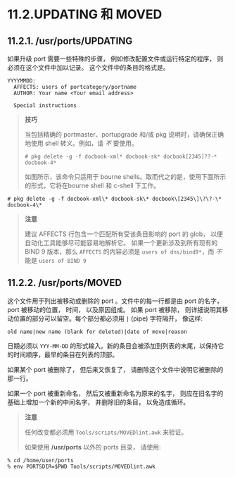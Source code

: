 # 11.2.UPDATING 和 MOVED

## 11.2.1. /usr/ports/UPDATING

如果升级 port 需要一些特殊的步骤， 例如修改配置文件或运行特定的程序， 则必须在这个文件中加以记录。
这个文件中的条目的格式是。

```shell
YYYYMMDD:
  AFFECTS: users of portcategory/portname
  AUTHOR: Your name <Your email address>

  Special instructions
```

>**技巧**
>
> 当包括精确的 portmaster、portupgrade 和/或 pkg 说明时，请确保正确地使用 shell 转义。例如，请 *不* 要使用。
>
>```shell
> # pkg delete -g -f docbook-xml* docbook-sk* docbook[2345]??-* docbook-4*
>```
>
> 如图所示，该命令只适用于 bourne shells。取而代之的是，使用下面所示的形式，它将在bourne shell 和 c-shell 下工作。

```shell
# pkg delete -g -f docbook-xml\* docbook-sk\* docbook\[2345\]\?\?-\* docbook-4\*
```

>**注意**
>
> 建议 AFFECTS 行包含一个匹配所有受该条目影响的 port 的 glob， 以便自动化工具能够尽可能容易地解析它。
如果一个更新涉及到所有现有的 BIND 9 版本，那么 `AFFECTS` 的内容必须是 `users of dns/bind9*`，而 *不* 能是 `users of BIND 9`

## 11.2.2. /usr/ports/MOVED

这个文件用于列出被移动或删除的 port 。文件中的每一行都是由 port 的名字， port 被移动的位置， 时间， 以及原因组成。
如果 port 被移除， 则详细说明其移动位置的部分可以留空。每个部分都必须用 `|` (pipe) 字符隔开， 像这样:

```shell
old name|new name (blank for deleted)|date of move|reason
```

日期必须以 `YYY-MM-DD` 的形式输入。新的条目会被添加到列表的末尾，以保持它的时间顺序，最早的条目在列表的顶部。

如果某个 port 被删除了， 但后来又恢复了， 请删除这个文件中说明它被删除的那一行。

如果一个 port 被重新命名， 然后又被重新命名为原来的名字， 则应在旧名字的基础上增加一个新的中间名字， 并删除旧的条目， 以免造成循环。

>**注意**
>
> 任何改变都必须用 `Tools/scripts/MOVEDlint.awk` 来验证。
>
> 如果使用 **/usr/ports** 以外的 ports 目录， 请使用:

```shell
% cd /home/user/ports
% env PORTSDIR=$PWD Tools/scripts/MOVEDlint.awk
```

